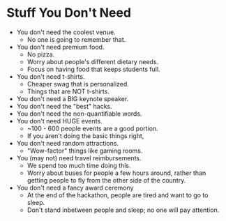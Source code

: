 Stuff You Don't Need
====================

- You don't need the coolest venue.
	- No one is going to remember that.
- You don't need premium food.
	- No pizza.
	- Worry about people's different dietary needs.
	- Focus on having food that keeps students full.
- You don't need t-shirts.
	- Cheaper swag that is personalized.
	- Things that are NOT t-shirts.
- You don't need a BIG keynote speaker.
- You don't need the "best" hacks.
- You don't need the non-quantifiable words.
- You don't need HUGE events.
	- ~100 - 600 people events are a good portion.
	- If you aren't doing the basic things right, 
- You don't need random attractions.
	- "Wow-factor" things like gaming rooms.
- You (may not) need travel reimbursements.
	- We spend too much time doing this.
	- Worry about buses for people a few hours around, rather than getting people to fly from the other side of the country.
- You don't need a fancy award ceremony
	- At the end of the hackathon, people are tired and want to go to sleep.
	- Don't stand inbetween people and sleep; no one will pay attention.